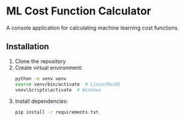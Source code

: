 # ML Cost Function Calculator

A console application for calculating machine learning cost functions.

## Installation

1. Clone the repository
2. Create virtual environment:
   ```bash
   python -m venv venv
   source venv/bin/activate  # Linux/MacOS
   venv\Scripts\activate  # Windows
   ```
3. Install dependencies:
    ```bash
   pip install -r requirements.txt
   ```